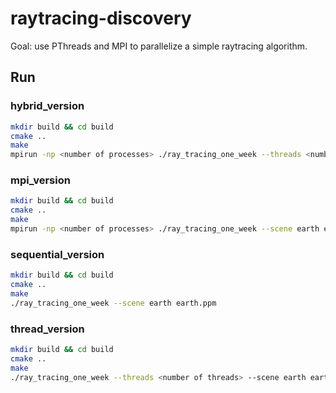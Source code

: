 # raytracing-discovery

Goal: use PThreads and MPI to parallelize a simple raytracing algorithm.

## Run

### hybrid_version

```bash
mkdir build && cd build
cmake ..
make
mpirun -np <number of processes> ./ray_tracing_one_week --threads <number of threads> --scene earth earth.ppm
```

### mpi_version

```bash
mkdir build && cd build
cmake ..
make
mpirun -np <number of processes> ./ray_tracing_one_week --scene earth earth.ppm
```

### sequential_version

```bash
mkdir build && cd build
cmake ..
make
./ray_tracing_one_week --scene earth earth.ppm
```

### thread_version

```bash
mkdir build && cd build
cmake ..
make
./ray_tracing_one_week --threads <number of threads> --scene earth earth.ppm
```
